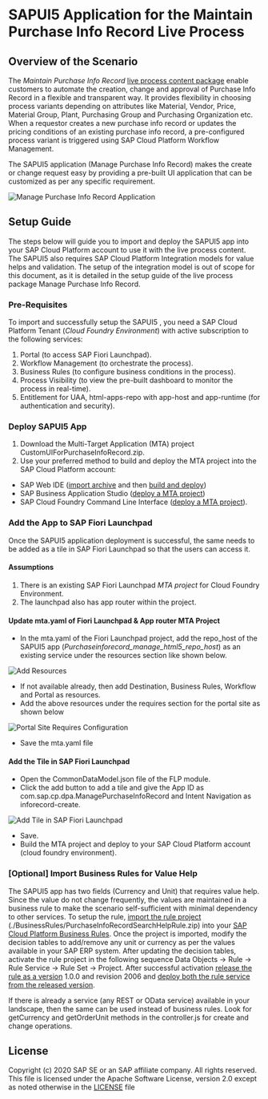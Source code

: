 # SAPUI5 Application for the Maintain Purchase Info Record Live Process

## Overview of the Scenario
The *Maintain Purchase Info Record* [live process content package](https://api.sap.com/themes/WorkflowManagement) enable customers to automate the creation, change and approval of Purchase Info Record in a flexible and transparent way. It provides flexibility in choosing process variants depending on attributes like Material, Vendor, Price, Material Group, Plant, Purchasing Group and Purchasing Organization etc. When a requestor creates a new purchase info record or updates the pricing conditions of an existing purchase info record, a pre-configured process variant is triggered using SAP Cloud Platform Workflow Management.

The SAPUI5 application (Manage Purchase Info Record) makes the create or change request easy by providing a pre-built UI application that can be customized as per any specific requirement. 

![Manage Purchase Info Record Application](https://github.com/SAP/cloud-workflow-samples/blob/master/cf-maintainpurchaseinforecord-lp/images/managePurchaseInfoRecordApp.png?raw=true)

## Setup Guide

The steps below will guide you to import and deploy the SAPUI5 app into your SAP Cloud Platform account to use it with the live process content. The SAPUI5 also requires SAP Cloud Platform Integration models for value helps and validation. The setup of the integration model is out of scope for this document, as it is detailed in the setup guide of the live process package Manage Purchase Info Record.

### Pre-Requisites
To import and successfully setup the SAPUI5 , you need a SAP Cloud Platform Tenant (*Cloud Foundry Environment*) with active subscription to the following services:
1. Portal (to access SAP Fiori Launchpad).
2. Workflow Management (to orchestrate the process).
3. Business Rules (to configure business conditions in the process).
4. Process Visibility (to view the pre-built dashboard to monitor the process in real-time).
5. Entitlement for UAA, html-apps-repo with app-host and app-runtime (for authentication and security).

### Deploy SAPUI5 App
1. Download the Multi-Target Application (MTA) project CustomUIForPurchaseInfoRecord.zip.
2. Use your preferred method to build and deploy the MTA project into the SAP Cloud Platform account:


- SAP Web IDE ([import archive](https://help.sap.com/viewer/825270ffffe74d9f988a0f0066ad59f0/CF/en-US/344e8c91e33b4ae8b4032709c45776a3.html) and then [build and deploy](https://help.sap.com/viewer/825270ffffe74d9f988a0f0066ad59f0/CF/en-US/1b0a7a0938944c7fac978d4b8e23a63f.html))
- SAP Business Application Studio ([deploy a MTA project](https://help.sap.com/viewer/9d1db9835307451daa8c930fbd9ab264/Cloud/en-US/97ef204c568c4496917139cee61224a6.html))
- SAP Cloud Foundry Command Line Interface ([deploy a MTA project](https://help.sap.com/viewer/65de2977205c403bbc107264b8eccf4b/Cloud/en-US/65ddb1b51a0642148c6b468a759a8a2e.html#loio65ddb1b51a0642148c6b468a759a8a2e__section_irt_3dc_zs)).

### Add the App to SAP Fiori Launchpad
Once the SAPUI5 application deployment is successful, the same needs to be added as a tile in SAP Fiori Launchpad so that the users can access it.

#### Assumptions
1. There is an existing SAP Fiori Launchpad *MTA project* for Cloud Foundry Environment.
2. The launchpad also has app router within the project.

#### Update mta.yaml of Fiori Launchpad & App router MTA Project
 - In the mta.yaml of the Fiori Launchpad project, add the repo_host of the SAPUI5 app (*Purchaseinforecord_manage_html5_repo_host*) as an existing service under the resources section like shown below.

![Add Resources](https://github.com/SAP/cloud-workflow-samples/blob/master/cf-maintainpurchaseinforecord-lp/images/addResource.png?raw=true)
 - If not available already, then add Destination, Business Rules, Workflow and Portal as resources.
 - Add the above resources under the requires section for the portal site as shown below

![Portal Site Requires Configuration](https://github.com/SAP/cloud-workflow-samples/blob/master/cf-maintainpurchaseinforecord-lp/images/portalSiteRequires.png?raw=true) 

- Save the mta.yaml file

#### Add the Tile in SAP Fiori Launchpad
- Open the CommonDataModel.json file of the FLP module.
- Click the add button to add a tile and give the App ID as com.sap.cp.dpa.ManagePurchaseInfoRecord and Intent Navigation as inforecord-create.

![Add Tile in SAP Fiori Launchpad](https://github.com/SAP/cloud-workflow-samples/blob/master/cf-maintainpurchaseinforecord-lp/images/addTile.png?raw=true)

- Save.
- Build the MTA project and deploy to your SAP Cloud Platform account (cloud foundry environment).

### [Optional] Import Business Rules for Value Help
The SAPUI5 app has two fields (Currency and Unit) that requires value help. Since the value do not change frequently, the values are maintained in a business rule to make the scenario self-sufficient with minimal dependency to other services. To setup the rule, [import the rule project](https://help.sap.com/viewer/0e4dd38c4e204f47b1ffd09e5684537b/Cloud/en-US/aab7501ef811440c8b419cff02dea43a.html) (./BusinessRules/PurchaseInfoRecordSearchHelpRule.zip) into your [SAP Cloud Platform Business Rules](https://help.sap.com/viewer/0e4dd38c4e204f47b1ffd09e5684537b/Cloud/en-US/c045b537db3c4743a5e7d21d7984b7ff.html). Once the project is imported, modify the decision tables to add/remove any unit or currency as per the values available in your SAP ERP system.
After updating the decision tables, activate the rule project in the following sequence Data Objects -> Rule -> Rule Service -> Rule Set -> Project. After successful activation [release the rule as a version](https://help.sap.com/viewer/0e4dd38c4e204f47b1ffd09e5684537b/Cloud/en-US/67e1ee13cfcb4835bc16ae6aece21355.html) 1.0.0 and revision 2006 and [deploy both the rule service from the released version](https://help.sap.com/viewer/0e4dd38c4e204f47b1ffd09e5684537b/Cloud/en-US/0d449b981aad4e19b978d59acaf3f3af.html).

If there is already a service (any REST or OData service) available in your landscape, then the same can be used instead of business rules. Look for getCurrency and getOrderUnit methods in the controller.js for create and change operations.

## License

Copyright (c) 2020 SAP SE or an SAP affiliate company. All rights reserved. This file is licensed under the Apache Software License, version 2.0 except as noted otherwise in the [LICENSE](https://github.com/SAP-samples/fsm-extension-sample/blob/master/LICENSE) file
